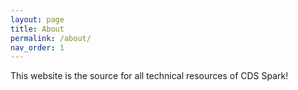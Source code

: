 ```yaml
---
layout: page
title: About
permalink: /about/
nav_order: 1
---
```

This website is the source for all technical resources of CDS Spark! 
